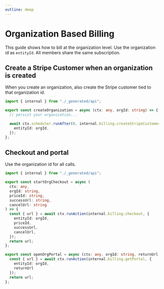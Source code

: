 ```yaml
---
outline: deep
---
```


# Organization Based Billing

This guide shows how to bill at the organization level. Use the organization id
as `entityId`. All members share the same subscription.

## Create a Stripe Customer when an organization is created

When you create an organization, also create the Stripe customer tied to that
organization id.

```ts
import { internal } from "./_generated/api";

export const createOrganization = async (ctx: any, orgId: string) => {
  // persist your organization...

  await ctx.scheduler.runAfter(0, internal.billing.createStripeCustomer, {
    entityId: orgId,
  });
};
```

## Checkout and portal

Use the organization id for all calls.

```ts
import { internal } from "./_generated/api";

export const startOrgCheckout = async (
  ctx: any,
  orgId: string,
  priceId: string,
  successUrl: string,
  cancelUrl: string
) => {
  const { url } = await ctx.runAction(internal.billing.checkout, {
    entityId: orgId,
    priceId,
    successUrl,
    cancelUrl,
  });
  return url;
};

export const openOrgPortal = async (ctx: any, orgId: string, returnUrl: string) => {
  const { url } = await ctx.runAction(internal.billing.getPortal, {
    entityId: orgId,
    returnUrl
  });
  return url;
};
```
